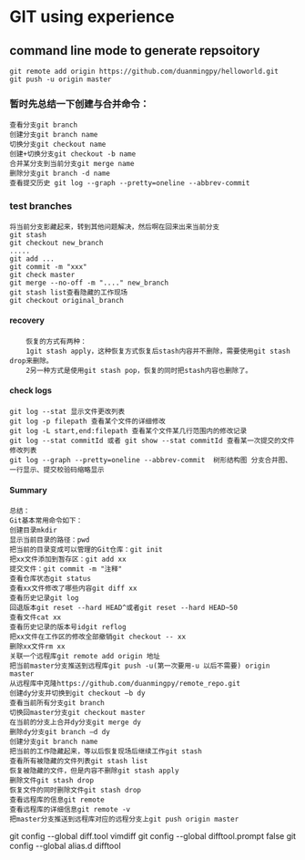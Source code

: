 # GIT using experience
## command line mode to generate repsoitory
    git remote add origin https://github.com/duanmingpy/helloworld.git
    git push -u origin master

### 暂时先总结一下创建与合并命令：
    查看分支git branch
    创建分支git branch name
    切换分支git checkout name
    创建+切换分支git checkout -b name
    合并某分支到当前分支git merge name
    删除分支git branch -d name
    查看提交历史 git log --graph --pretty=oneline --abbrev-commit

### test branches
    将当前分支影藏起来，转到其他问题解决，然后啊在回来出来当前分支
    git stash
    git checkout new_branch
    .....
    git add ...
    git commit -m "xxx"
    git check master
    git merge --no-off -m "...." new_branch
    git stash list查看隐藏的工作现场
    git checkout original_branch
#### recovery
        恢复的方式有两种：
        1git stash apply，这种恢复方式恢复后stash内容并不删除，需要使用git stash drop来删除。
        2另一种方式是使用git stash pop，恢复的同时把stash内容也删除了。

#### check logs
    git log --stat 显示文件更改列表
    git log -p filepath 查看某个文件的详细修改
    git log -L start,end:filepath 查看某个文件某几行范围内的修改记录
    git log --stat commitId 或者 git show --stat commitId 查看某一次提交的文件修改列表
    git log --graph --pretty=oneline --abbrev-commit  树形结构图 分支合并图、一行显示、提交校验码缩略显示

#### Summary
    
    总结：
    Git基本常用命令如下：
    创建目录mkdir
    显示当前目录的路径：pwd
    把当前的目录变成可以管理的Git仓库：git init
    把xx文件添加到暂存区：git add xx
    提交文件：git commit -m "注释"
    查看仓库状态git status
    查看xx文件修改了哪些内容git diff xx
    查看历史记录git log
    回退版本git reset --hard HEAD^或者git reset --hard HEAD~50
    查看文件cat xx
    查看历史记录的版本号idgit reflog
    把xx文件在工作区的修改全部撤销git checkout -- xx
    删除xx文件rm xx
    关联一个远程库git remote add origin 地址
    把当前master分支推送到远程库git push -u(第一次要用-u 以后不需要) origin master
    从远程库中克隆https://github.com/duanmingpy/remote_repo.git
    创建dy分支并切换到git checkout –b dy
    查看当前所有分支git branch
    切换回master分支git checkout master
    在当前的分支上合并dy分支git merge dy
    删除dy分支git branch –d dy
    创建分支git branch name
    把当前的工作隐藏起来，等以后恢复现场后继续工作git stash
    查看所有被隐藏的文件列表git stash list
    恢复被隐藏的文件，但是内容不删除git stash apply
    删除文件git stash drop
    恢复文件的同时删除文件git stash drop
    查看远程库的信息git remote
    查看远程库的详细信息git remote -v
    把master分支推送到远程库对应的远程分支上git push origin master

git config --global diff.tool vimdiff
git config --global difftool.prompt false
git config --global alias.d difftool
